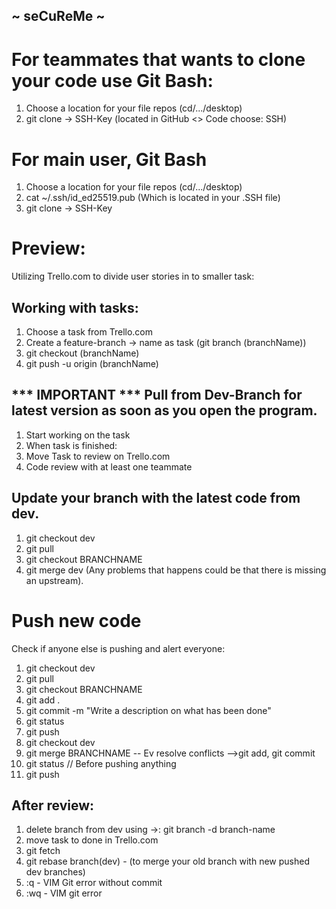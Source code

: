 ﻿## ~ seCuReMe ~

# For teammates that wants to clone your code use Git Bash:
1. Choose a location for your file repos (cd/.../desktop)
2. git clone -> SSH-Key (located in GitHub <> Code choose: SSH)



# For main user, Git Bash
1. Choose a location for your file repos (cd/.../desktop)
2. cat ~/.ssh/id_ed25519.pub (Which is located in your .SSH file)
3. git clone -> SSH-Key



# Preview:
Utilizing Trello.com to divide user stories in to smaller task:

## Working with tasks:
1. Choose a task from Trello.com
2. Create a feature-branch -> name as task (git branch (branchName))
3. git checkout (branchName)
4. git push -u origin (branchName)

## *** IMPORTANT *** Pull from Dev-Branch for latest version as soon as you open the program.
1. Start working on the task
2. When task is finished:
3. Move Task to review on Trello.com
4. Code review with at least one teammate

## Update your branch with the latest code from dev.
1. git checkout dev
2. git pull
3. git checkout BRANCHNAME
4. git merge dev (Any problems that happens could be that there is missing an upstream).

# Push new code
Check if anyone else is pushing and alert everyone:

1.  git checkout dev
2.  git pull
3.  git checkout BRANCHNAME
4.  git add .
5.  git commit -m "Write a description on what has been done"
6.  git status
7.  git push
8.  git checkout dev
9.  git merge BRANCHNAME -- Ev resolve conflicts -->git add, git commit
10. git status // Before pushing anything
11. git push

## After review:
1. delete branch from dev using ->: git branch -d branch-name
2. move task to done in Trello.com
3. git fetch
4. git rebase branch(dev)  - (to merge your old branch with new pushed dev branches)
5. :q - VIM Git error without commit
6. :wq - VIM git error